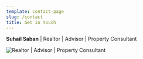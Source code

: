 ```yaml
---
template: contact-page
slug: /contact
title: Get in touch
---
```

**Suhail Saban** | Realtor | Advisor | Property Consultant  

![](/assets/screenshot-2023-12-13-at-3.35.55-pm.png "Realtor | Advisor | Property Consultant ")